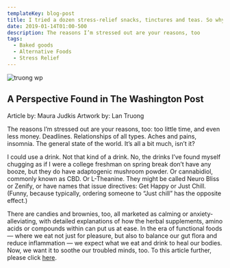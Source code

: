 ```yaml
---
templateKey: blog-post
title: I tried a dozen stress-relief snacks, tinctures and teas. So why am I still anxious?
date: 2019-01-14T01:00-500
description: The reasons I’m stressed out are your reasons, too
tags:
  - Baked goods
  - Alternative Foods
  - Stress Relief
---
```


![truong wp](/img/truong_wp.jpg)

## A Perspective Found in The Washington Post

Article by: Maura Judkis
Artwork by: Lan Truong

The reasons I’m stressed out are your reasons, too: too little time, and even less money. Deadlines. Relationships of all types. Aches and pains, insomnia. The general state of the world. It’s all a bit much, isn’t it?  

I could use a drink. Not that kind of a drink. No, the drinks I’ve found myself chugging as if I were a college freshman on spring break don’t have any booze, but they do have adaptogenic mushroom powder. Or cannabidiol, commonly known as CBD. Or L-Theanine.  They might be called Neuro Bliss or Zenify, or have names that issue directives: Get Happy or Just Chill. (Funny, because typically, ordering someone to “Just chill” has the opposite effect.)

There are candies and brownies, too, all marketed as calming or anxiety-alleviating, with detailed explanations of how the herbal supplements, amino acids or compounds within can put us at ease. In the era of functional foods — where we eat not just for pleasure, but also to balance our gut flora and reduce inflammation — we expect what we eat and drink to heal our bodies. Now, we want it to soothe our troubled minds, too.  To this article further, please click [here](https://www.washingtonpost.com/news/voraciously/wp/2019/01/14/i-tried-a-dozen-stress-relief-snacks-tinctures-and-teas-so-why-am-i-still-anxious/?utm_term=.0d31aa0764ea).
